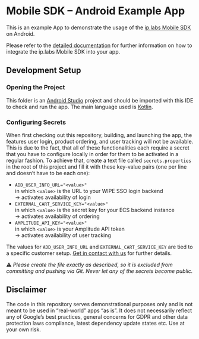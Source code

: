 # Mobile SDK – Android Example App

This is an example App to demonstrate the usage of the [ip.labs Mobile SDK](https://www.iplabs.com/photo-commerce-mobile-sdk/) on Android.

Please refer to the [detailed documentation](http://mobile-sdk-docs.s3-website.eu-central-1.amazonaws.com/) for further information on how to integrate the ip.labs Mobile SDK into your app.

## Development Setup

### Opening the Project

This folder is an [Android Studio](https://developer.android.com/studio/) project and should be imported with this IDE to check and run the app. The main language used is [Kotlin](https://kotlinlang.org/).

### Configuring Secrets

When first checking out this repository, building, and launching the app, the features user login, product ordering, and user tracking will not be available. This is due to the fact, that all of these functionalities each require a secret that you have to configure locally in order for them to be activated in a regular fashion. To achieve that, create a text file called `secrets.properties` in the root of this project and fill it with these key-value pairs (one per line and doesn’t have to be each one):

* `ADD_USER_INFO_URL="<value>"`  
in which `<value>` is the URL to your WIPE SSO login backend  
→ activates availability of login
* `EXTERNAL_CART_SERVICE_KEY="<value>"`  
in which `<value>` is the secret key for your ECS backend instance  
→ activates availability of ordering
* `AMPLITUDE_API_KEY="<value>"`  
in which `<value>` is your Amplitude API token  
→ activates availability of user tracking

The values for `ADD_USER_INFO_URL` and `EXTERNAL_CART_SERVICE_KEY` are tied to a specific customer setup. [Get in contact with us](https://www.iplabs.com/photo-commerce-mobile-sdk/) for further details.

⚠️ *Please create the file exactly as described, so it is excluded from committing and pushing via Git. Never let any of the secrets become public.*

## Disclaimer

The code in this repository serves demonstrational purposes only and is not meant to be used in “real-world” apps “as is”. It does not necessarily reflect any of Google’s best practices, general concerns for GDPR and other data protection laws compliance, latest dependency update states etc. Use at your own risk.
